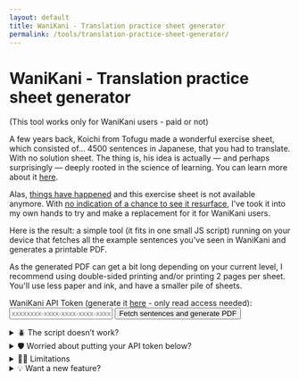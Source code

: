 ```yaml
---
layout: default
title: WaniKani - Translation practice sheet generator
permalink: /tools/translation-practice-sheet-generator/
---
```


# WaniKani - Translation practice sheet generator

(This tool works only for WaniKani users - paid or not)

A few years back, Koichi from Tofugu made a wonderful exercise sheet, which consisted of... 4500 sentences in Japanese, that you had to translate. With no solution sheet. The thing is, his idea is actually — and perhaps surprisingly — deeply rooted in the science of learning. You can learn more about it [here](https://www.youtube.com/watch?v=Q06uDobeA8g&list=PL8dUxOTCkXEp6QfaEsQ3egLL4acS-Mwo0&index=6).

Alas, [things have happened](https://www.tofugu.com/news/closing-tofugu-store/) and this exercise sheet is not available anymore. With [no indication of a chance to see it resurface](https://community.wanikani.com/t/what-happened-to-4500-sentences/58546), I've took it into my own hands to try and make a replacement for it for WaniKani users.

Here is the result: a simple tool (it fits in one small JS script) running on your device that fetches all the example sentences you've seen in WaniKani and generates a printable PDF.

As the generated PDF can get a bit long depending on your current level, I recommend using double-sided printing and/or printing 2 pages per sheet. You'll use less paper and ink, and have a smaller pile of sheets.

<form id="wanikani-form">
  <label for="apiToken">
    WaniKani API Token (generate it <a href="https://www.wanikani.com/settings/personal_access_tokens" target="_blank">here</a> - only read access needed):
  </label>
  <input type="text" placeholder="xxxxxxxx-xxxx-xxxx-xxxx-xxxxxxxxxxxx" id="apiToken" name="apiToken" required>
  <button type="submit">Fetch sentences and generate PDF</button>
</form>

<p id="status"></p>

<details markdown="1">
  <summary>🪲 The script doesn’t work?</summary>
  
  Try another browser or device, that might fix it (the script runs on your device so it’s sensitive to those things). Whether it does or not, don’t hesitate to tell me your OS version, your browser version and what went wrong, I’ll have a look into it.
  
  To do that, you can open an issue [on GitHub](https://github.com/maximedrouhin/maximedrouhin.github.io/issues) or write a message [under the WaniKani community post for this tool](https://community.wanikani.com/t/web-translation-practice-sheet-generator-successor-of-koichis-4500-sentences/67185). You can also clone the repository [here](https://github.com/maximedrouhin/maximedrouhin.github.io) to submit a pull request if you want to and can fix it yourself!

  Please don't use my personal email for this, though.
</details>

<details markdown="1">
  <summary>🛡️ Worried about putting your API token below?</summary>

  - You can [take a look at the script](https://github.com/maximedrouhin/maximedrouhin.github.io/blob/master/wanikani-translation-practice-sheet-generator.js), it's not very long and I try to keep it well commented.
  - You can also see from the domain name that this website is hosted by GitHub Pages, which means that the code you see on GitHub is the same that's being run on this page 😉
  - You only need a read-only token to use this tool ^^
</details>

<details markdown="1">
  <summary>🙅‍♂️ Limitations</summary>

  - The phrases are ones you've seen before, unlike in the exercise sheet that inspired this.
  - As the PDF is generated by placing sentences at specific coordinates, there is no word wrapping. As a consequence, I was forced to remove a few sentences (under 1%) that have more than 40 characters.
</details>

<details markdown="1">
  <summary>💡 Want a new feature?</summary>

  See current ideas and add others [on GitHub](https://github.com/maximedrouhin/maximedrouhin.github.io/issues) or [under the WaniKani community post for this tool](https://community.wanikani.com/t/web-translation-practice-sheet-generator-successor-of-koichis-4500-sentences/67185), or clone the repository [here](https://github.com/maximedrouhin/maximedrouhin.github.io) to submit a pull request.

  Please don't use my personal email for this, though.
</details>

<script src="https://cdnjs.cloudflare.com/ajax/libs/jspdf/2.5.1/jspdf.umd.min.js"></script>
<script src="/scripts/wanikani-translation-practice-sheet-generator.js"></script>
